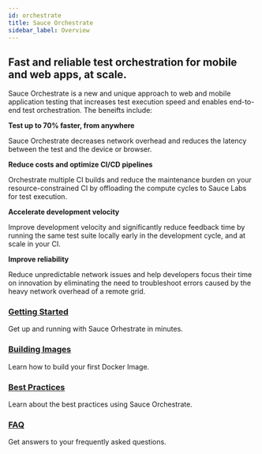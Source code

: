 ```yaml
---
id: orchestrate
title: Sauce Orchestrate
sidebar_label: Overview
---
```


## Fast and reliable test orchestration for mobile and web apps, at scale.

Sauce Orchestrate is a new and unique approach to web and mobile application testing that increases test execution speed and enables end-to-end test orchestration. The beneifts include:

<b>Test up to 70% faster, from anywhere</b>

Sauce Orchestrate decreases network overhead and reduces the latency between the test and the device or browser.

<b>Reduce costs and optimize CI/CD pipelines</b>

Orchestrate multiple CI builds and reduce the maintenance burden on your resource-constrained CI by offloading the compute cycles to Sauce Labs for test execution.

<b>Accelerate development velocity</b>

Improve development velocity and significantly reduce feedback time by running the same test suite locally early in the development cycle, and at scale in your CI.

<b>Improve reliability</b>

Reduce unpredictable network issues and help developers focus their time on innovation by eliminating the need to troubleshoot errors caused by the heavy network overhead of a remote grid.

<div className="box-wrapper" markdown="1">
<div className="box box1 card">
  <div className="container">
  <h3><a href="/orchestrate/getting-started">Getting Started</a></h3>
  <p>Get up and running with Sauce Orhestrate in minutes.</p>
  </div>
</div>
<div className="box box2 card">
  <div className="container">
  <h3><a href="/orchestrate/building-images">Building Images</a></h3>
  <p>Learn how to build your first Docker Image.</p>
  </div>
</div>
<div className="box box3 card">
  <div className="container">
  <h3><a href="/orchestrate/best-practices">Best Practices</a></h3>
  <p>Learn about the best practices using Sauce Orchestrate.</p>
  </div>
</div>
<div className="box box4 card">
  <div className="container">
  <h3><a href="/orchestrate/faq">FAQ</a></h3>
  <p>Get answers to your frequently asked questions.</p>
  </div>
</div>
</div>
